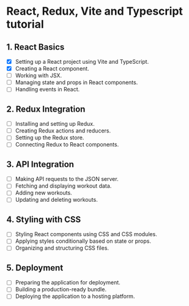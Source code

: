 # React, Redux, Vite and Typescript tutorial

## 1. React Basics

- [X] Setting up a React project using Vite and TypeScript.
- [X] Creating a React component.
- [ ] Working with JSX.
- [ ] Managing state and props in React components.
- [ ] Handling events in React.

## 2. Redux Integration

- [ ] Installing and setting up Redux.
- [ ] Creating Redux actions and reducers.
- [ ] Setting up the Redux store.
- [ ] Connecting Redux to React components.

## 3. API Integration

- [ ] Making API requests to the JSON server.
- [ ] Fetching and displaying workout data.
- [ ] Adding new workouts.
- [ ] Updating and deleting workouts.

## 4. Styling with CSS

- [ ] Styling React components using CSS and CSS modules.
- [ ] Applying styles conditionally based on state or props.
- [ ] Organizing and structuring CSS files.

## 5. Deployment

- [ ] Preparing the application for deployment.
- [ ] Building a production-ready bundle.
- [ ] Deploying the application to a hosting platform.
